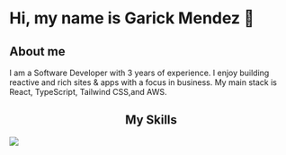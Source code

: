 <h1>Hi, my name is Garick Mendez 👋</h1>
<h2>About me</h2>
<p>I am a Software Developer with 3 years of experience. I enjoy building reactive and rich sites & apps with a focus in business. My main stack is React, TypeScript, Tailwind CSS,and AWS.</p>
<h2 align="center">My Skills</h2>
<img src="https://skillicons.dev/icons?i=react,ts,tailwind,python,aws&perline=3" />

